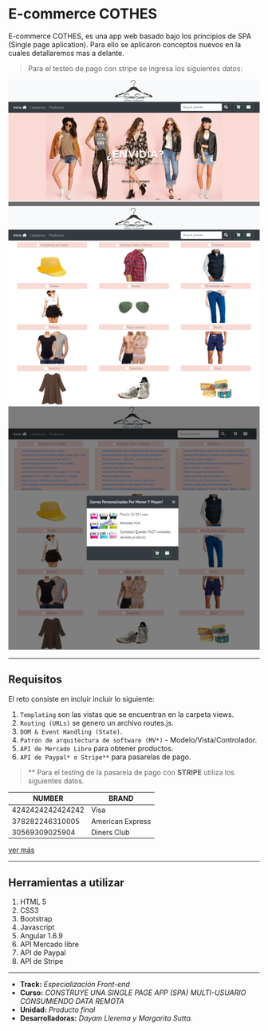 # E-commerce COTHES

E-commerce COTHES, es una app web basado bajo los principios de SPA (Single page aplication). Para ello se aplicaron conceptos nuevos en la cuales detallaremos mas a delante.

> Para el testeo de pago con stripe se ingresa los siguientes datos:

  ![vista1](public/assets/images/screen-home.png)
  ![vista2](public/assets/images/screen-categories.png)
  ![vista3](public/assets/images/screen-products.png)
***

## Requisitos

El reto consiste en incluir incluir lo siguiente:

1. `Templating` son las vistas que se encuentran en la carpeta views.
2. `Routing (URLs)` se genero un archivo routes.js.
3. `DOM & Event Handling (State)`.
4. `Patrón de arquitectura de software (MV*)` - Modelo/Vista/Controlador.
5. `API de Mercado Libre` para obtener productos.
6. `API de Paypal* o Stripe**` para pasarelas de pago. 

> ** Para el testing de la pasarela de pago con **STRIPE** utiliza los siguientes datos.

NUMBER | BRAND
------------ | -------------
 4242424242424242 | Visa
 378282246310005 | American Express
 30569309025904 | Diners Club

[ver más](https://stripe.com/docs/testing)
***

## Herramientas a utilizar

1. HTML 5
2. CSS3
3. Bootstrap
4. Javascript
5. Angular 1.6.9
6. API Mercado libre
7. API de Paypal
8. API de Stripe

***

* **Track:** _Especialización Front-end_
* **Curso:** _CONSTRUYE UNA SINGLE PAGE APP (SPA) MULTI-USUARIO CONSUMIENDO DATA REMOTA_
* **Unidad:** _Producto final_
* **Desarrolladoras:** _Dayam Llerema y Margarita Sutta._